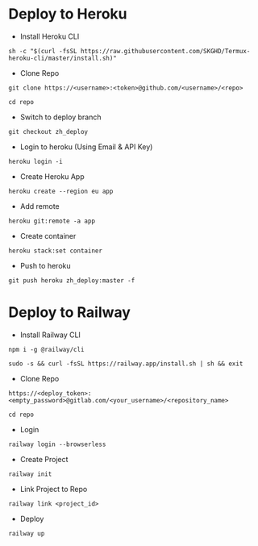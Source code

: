 # Deploy to Heroku

- Install Heroku CLI
```
sh -c "$(curl -fsSL https://raw.githubusercontent.com/SKGHD/Termux-heroku-cli/master/install.sh)"
```

- Clone Repo
```
git clone https://<username>:<token>@github.com/<username>/<repo>
```
```
cd repo
```

- Switch to deploy branch
```
git checkout zh_deploy
```

- Login to heroku (Using Email & API Key)
```
heroku login -i
```

- Create Heroku App
```
heroku create --region eu app
```

- Add remote
```
heroku git:remote -a app
```

- Create container
```
heroku stack:set container
```

- Push to heroku
```
git push heroku zh_deploy:master -f
```

# Deploy to Railway

- Install Railway CLI
```
npm i -g @railway/cli
```
```
sudo -s && curl -fsSL https://railway.app/install.sh | sh && exit
```

- Clone Repo
```
https://<deploy_token>:<empty_password>@gitlab.com/<your_username>/<repository_name>
```

```
cd repo
```

- Login
```
railway login --browserless
```

- Create Project
```
railway init
```

- Link Project to Repo
```
railway link <project_id>
```

- Deploy
```
railway up
```
